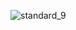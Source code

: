 ![standard_9](https://user-images.githubusercontent.com/81439903/112682093-a0901300-8e95-11eb-8cb7-1cd6fcd43740.gif)
